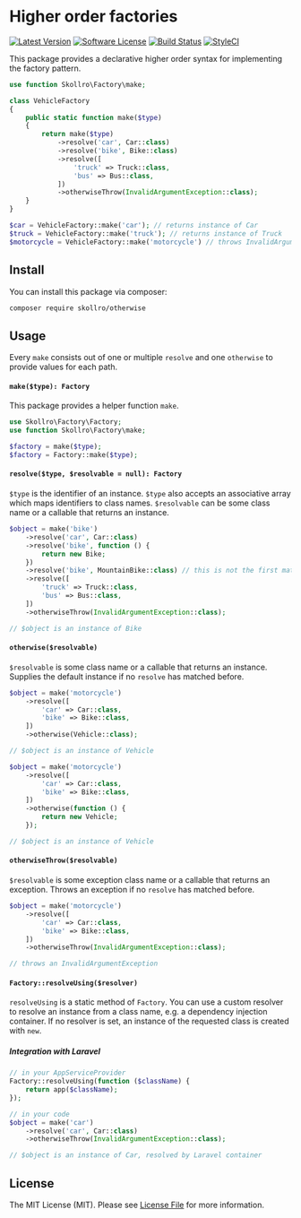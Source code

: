 # Higher order factories

[![Latest Version](https://img.shields.io/github/release/skollro/factory.svg?style=flat-square)](https://github.com/skollro/factory/releases)
[![Software License](https://img.shields.io/badge/license-MIT-brightgreen.svg?style=flat-square)](LICENSE.md)
[![Build Status](https://img.shields.io/travis/skollro/factory/master.svg?style=flat-square)](https://travis-ci.org/skollro/factory)
[![StyleCI](https://styleci.io/repos/127891436/shield)](https://styleci.io/repos/127891436)

This package provides a declarative higher order syntax for implementing the factory pattern.

```php
use function Skollro\Factory\make;

class VehicleFactory
{
    public static function make($type)
    {
        return make($type)
            ->resolve('car', Car::class)
            ->resolve('bike', Bike::class)
            ->resolve([
                'truck' => Truck::class,
                'bus' => Bus::class,
            ])
            ->otherwiseThrow(InvalidArgumentException::class);
    }
}

$car = VehicleFactory::make('car'); // returns instance of Car
$truck = VehicleFactory::make('truck'); // returns instance of Truck
$motorcycle = VehicleFactory::make('motorcycle') // throws InvalidArgumentException
```

## Install

You can install this package via composer:

``` bash
composer require skollro/otherwise
```

## Usage

Every `make` consists out of one or multiple `resolve` and one `otherwise` to provide values for each path.

#### `make($type): Factory`

This package provides a helper function `make`.

```php
use Skollro\Factory\Factory;
use function Skollro\Factory\make;

$factory = make($type);
$factory = Factory::make($type);
```

#### `resolve($type, $resolvable = null): Factory`

`$type` is the identifier of an instance. `$type` also accepts an associative array which maps identifiers to class names. `$resolvable` can be some class name or a callable that returns an instance.

```php
$object = make('bike')
    ->resolve('car', Car::class)
    ->resolve('bike', function () {
        return new Bike;
    })
    ->resolve('bike', MountainBike::class) // this is not the first match and thus not the result
    ->resolve([
        'truck' => Truck::class,
        'bus' => Bus::class,
    ])
    ->otherwiseThrow(InvalidArgumentException::class);

// $object is an instance of Bike
```

#### `otherwise($resolvable)`

`$resolvable` is some class name or a callable that returns an instance. Supplies the default instance if no `resolve` has matched before.

```php
$object = make('motorcycle')
    ->resolve([
        'car' => Car::class,
        'bike' => Bike::class,
    ])
    ->otherwise(Vehicle::class);

// $object is an instance of Vehicle

$object = make('motorcycle')
    ->resolve([
        'car' => Car::class,
        'bike' => Bike::class,
    ])
    ->otherwise(function () {
        return new Vehicle;
    });

// $object is an instance of Vehicle
```

#### `otherwiseThrow($resolvable)`

`$resolvable` is some exception class name or a callable that returns an exception. Throws an exception if no `resolve` has matched before.

```php
$object = make('motorcycle')
    ->resolve([
        'car' => Car::class,
        'bike' => Bike::class,
    ])
    ->otherwiseThrow(InvalidArgumentException::class);

// throws an InvalidArgumentException
```

#### `Factory::resolveUsing($resolver)`

`resolveUsing` is a static method of `Factory`. You can use a custom resolver to resolve an instance from a class name, e.g. a dependency injection container. If no resolver is set, an instance of the requested class is created with `new`.

##### Integration with Laravel
```php
// in your AppServiceProvider
Factory::resolveUsing(function ($className) {
    return app($className);
});

// in your code
$object = make('car')
    ->resolve('car', Car::class)
    ->otherwiseThrow(InvalidArgumentException::class);

// $object is an instance of Car, resolved by Laravel container
```

## License

The MIT License (MIT). Please see [License File](LICENSE.md) for more information.

